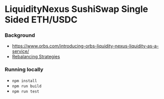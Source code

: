 # LiquidityNexus SushiSwap Single Sided ETH/USDC

### Background

* https://www.orbs.com/introducing-orbs-liquidity-nexus-liquidity-as-a-service/
* [Rebalancing Strategies](https://github.com/orbs-network/nexus-sushiswap/blob/main/SingleSidedILStrategies.pdf)

### Running locally

- `npm install`
- `npm run build`
- `npm run test`

